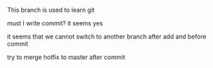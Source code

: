 This branch is used to learn git

must I write commit? it seems yes

it seems that we cannot switch to another branch after add and before commit

try to merge hotfix to master after commit